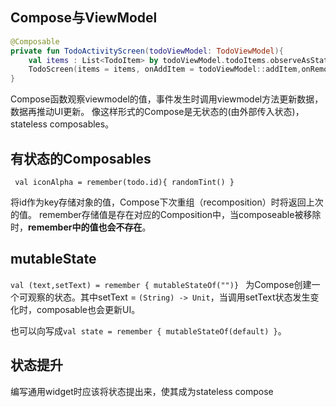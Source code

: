 ## Compose与ViewModel

```kotlin
@Composable
private fun TodoActivityScreen(todoViewModel: TodoViewModel){
    val items : List<TodoItem> by todoViewModel.todoItems.observeAsState(listOf())
    TodoScreen(items = items, onAddItem = todoViewModel::addItem,onRemoveItem = todoViewModel::removeItem)
}

```
Compose函数观察viewmodel的值，事件发生时调用viewmodel方法更新数据，数据再推动UI更新。
像这样形式的Compose是无状态的(由外部传入状态)，stateless composables。

## 有状态的Composables

` val iconAlpha = remember(todo.id){ randomTint() }`

将id作为key存储对象的值，Compose下次重组（recomposition）时将返回上次的值。
remember存储值是存在对应的Composition中，当composeable被移除时，**remember中的值也会不存在**。

## mutableState
`val (text,setText) = remember { mutableStateOf("")} `
为Compose创建一个可观察的状态。其中setText = `(String) -> Unit`，当调用setText状态发生变化时，composable也会更新UI。

也可以向写成`val state = remember { mutableStateOf(default) }`。

## 状态提升
编写通用widget时应该将状态提出来，使其成为stateless compose

